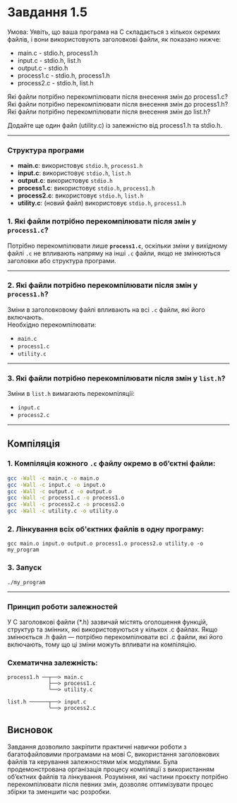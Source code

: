 # Завдання 1.5

Умова: Уявіть, що ваша програма на C складається з кількох окремих файлів, і вони використовують заголовкові файли, як показано нижче:
- main.c - stdio.h, process1.h  
- input.c - stdio.h, list.h  
- output.c - stdio.h  
- process1.c - stdio.h, process1.h  
- process2.c - stdio.h, list.h

Які файли потрібно перекомпілювати після внесення змін до process1.c?
Які файли потрібно перекомпілювати після внесення змін до process1.h?
Які файли потрібно перекомпілювати після внесення змін до list.h?

Додайте ще один файл (utility.c) із залежністю від process1.h та stdio.h.

---

### Структура програми

- **main.c**: використовує `stdio.h`, `process1.h`
- **input.c**: використовує `stdio.h`, `list.h`
- **output.c**: використовує `stdio.h`
- **process1.c**: використовує `stdio.h`, `process1.h`
- **process2.c**: використовує `stdio.h`, `list.h`
- **utility.c**: (новий файл) використовує `stdio.h`, `process1.h`


### 1. Які файли потрібно перекомпілювати після змін у `process1.c`?

Потрібно перекомпілювати лише **`process1.c`**, оскільки зміни у вихідному файлі `.c` не впливають напряму на інші `.c` файли, якщо не змінюються заголовки або структура програми.

---

### 2. Які файли потрібно перекомпілювати після змін у `process1.h`?
 
Зміни в заголовковому файлі впливають на всі `.c` файли, які його включають.  
Необхідно перекомпілювати:
- `main.c`
- `process1.c`
- `utility.c`

---

### 3. Які файли потрібно перекомпілювати після змін у `list.h`?

Зміни в `list.h` вимагають перекомпіляції:
- `input.c`
- `process2.c`

---

## Компіляція

### 1. Компіляція кожного `.c` файлу окремо в обʼєктні файли:
```bash
gcc -Wall -c main.c -o main.o
gcc -Wall -c input.c -o input.o
gcc -Wall -c output.c -o output.o
gcc -Wall -c process1.c -o process1.o
gcc -Wall -c process2.c -o process2.o
gcc -Wall -c utility.c -o utility.o
```
### 2. Лінкування всіх об'єктних файлів в одну програму:
```
gcc main.o input.o output.o process1.o process2.o utility.o -o my_program
```
### 3. Запуск
```
./my_program
```
---

### Принцип роботи залежностей
У C заголовкові файли (*.h) зазвичай містять оголошення функцій, структур та змінних, які використовуються у кількох .c файлах.
Якщо змінюється .h файл — потрібно перекомпілювати всі .c файли, які його включають, тому що ці зміни можуть впливати на компіляцію.

### Схематична залежність:
```
process1.h ──┬──> main.c
             ├──> process1.c
             └──> utility.c

list.h ──────┬──> input.c
             └──> process2.c
```
## Висновок
Завдання дозволило закріпити практичні навички роботи з багатофайловими програмами на мові C, використання заголовкових файлів та керування залежностями між модулями. Була продемонстрована організація процесу компіляції з використанням об’єктних файлів та лінкування. Розуміння, які частини проєкту потрібно перекомпілювати після певних змін, дозволяє оптимізувати процес збірки та зменшити час розробки.

